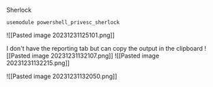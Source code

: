 
Sherlock
```
usemodule powershell_privesc_sherlock
```
![[Pasted image 20231231125101.png]]

I don't have the reporting tab but can copy the output in the clipboard
![[Pasted image 20231231132107.png]]
![[Pasted image 20231231132215.png]]

![[Pasted image 20231231132050.png]]


